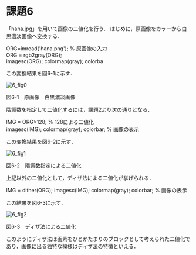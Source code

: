 # 課題6
「hana.jpg」を用いて画像の二値化を行う．
はじめに，原画像をカラーから白黒濃淡画像へ変換する．

ORG=imread('hana.png'); % 原画像の入力  
ORG = rgb2gray(ORG);  
imagesc(ORG); colormap(gray); colorba  

この変換結果を図6-1に示す．

![6_fig0](https://user-images.githubusercontent.com/35133431/35190516-ef9ec70c-fea6-11e7-938b-1affdc9a3d2a.png)

図6-1　原画像　白黒濃淡画像

階調数を指定して二値化するには，課題2より次の通りとなる．

IMG = ORG>128; % 128による二値化  
imagesc(IMG); colormap(gray); colorbar; % 画像の表示

この変換結果を図6-2に示す．

![6_fig1](https://user-images.githubusercontent.com/35133431/35190537-5c9335fa-fea7-11e7-8c8b-fd12cbc1c8cc.png)

図6-2　階調数指定による二値化

上記以外の二値化として，ディザ法による二値化が挙げられる．

IMG = dither(ORG); 
imagesc(IMG); colormap(gray); colorbar; % 画像の表示

この結果を図6-3に示す．

![6_fig2](https://user-images.githubusercontent.com/35133431/35190538-62117e38-fea7-11e7-8ed4-cca276dd4a97.png)

図6-3　ディザ法による二値化

このようにディザ法は画素をひとかたまりのブロックとして考えられた二値化であり，画像に出る独特な模様はディザ法の特徴といえる．
